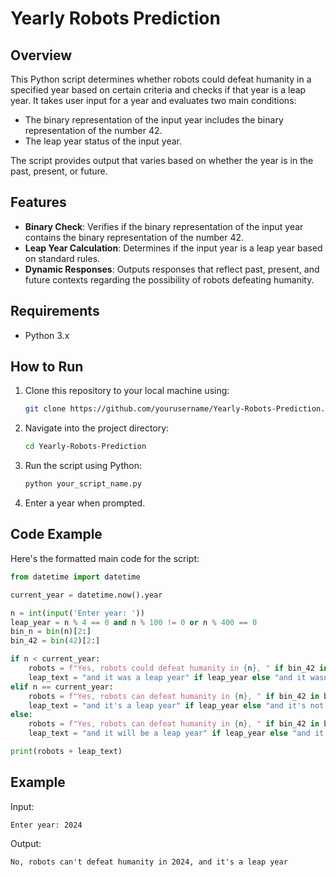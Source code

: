 
# Yearly Robots Prediction

## Overview

This Python script determines whether robots could defeat humanity in a specified year based on certain criteria and checks if that year is a leap year. It takes user input for a year and evaluates two main conditions:
- The binary representation of the input year includes the binary representation of the number 42.
- The leap year status of the input year.

The script provides output that varies based on whether the year is in the past, present, or future.

## Features

- **Binary Check**: Verifies if the binary representation of the input year contains the binary representation of the number 42.
- **Leap Year Calculation**: Determines if the input year is a leap year based on standard rules.
- **Dynamic Responses**: Outputs responses that reflect past, present, and future contexts regarding the possibility of robots defeating humanity.

## Requirements

- Python 3.x

## How to Run

1. Clone this repository to your local machine using:
   ```bash
   git clone https://github.com/yourusername/Yearly-Robots-Prediction.git
   ```
2. Navigate into the project directory:
   ```bash
   cd Yearly-Robots-Prediction
   ```
3. Run the script using Python:
   ```bash
   python your_script_name.py
   ```
4. Enter a year when prompted.

## Code Example

Here's the formatted main code for the script:

```python
from datetime import datetime

current_year = datetime.now().year

n = int(input('Enter year: '))
leap_year = n % 4 == 0 and n % 100 != 0 or n % 400 == 0
bin_n = bin(n)[2:]
bin_42 = bin(42)[2:]

if n < current_year:
    robots = f"Yes, robots could defeat humanity in {n}, " if bin_42 in bin_n else f"No, robots couldn't defeat humanity in {n}, "
    leap_text = "and it was a leap year" if leap_year else "and it wasn't a leap year"
elif n == current_year:
    robots = f"Yes, robots can defeat humanity in {n}, " if bin_42 in bin_n else f"No, robots can't defeat humanity in {n}, "
    leap_text = "and it's a leap year" if leap_year else "and it's not a leap year"
else:
    robots = f"Yes, robots can defeat humanity in {n}, " if bin_42 in bin_n else f"No, robots can't defeat humanity in {n}, "
    leap_text = "and it will be a leap year" if leap_year else "and it won't be a leap year"

print(robots + leap_text)
```

## Example

Input:
```
Enter year: 2024
```

Output:
```
No, robots can't defeat humanity in 2024, and it's a leap year
```
